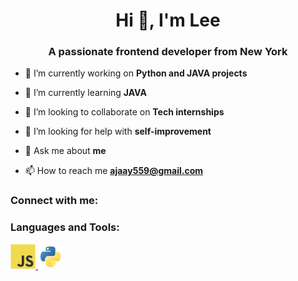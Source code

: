 <h1 align="center">Hi 👋, I'm Lee</h1>
<h3 align="center">A passionate frontend developer from New York</h3>

- 🔭 I’m currently working on **Python and JAVA projects**

- 🌱 I’m currently learning **JAVA**

- 👯 I’m looking to collaborate on **Tech internships**

- 🤝 I’m looking for help with **self-improvement**

- 💬 Ask me about **me**

- 📫 How to reach me **ajaay559@gmail.com**

<h3 align="left">Connect with me:</h3>
<p align="left">
</p>

<h3 align="left">Languages and Tools:</h3>
<p align="left"> <a href="https://developer.mozilla.org/en-US/docs/Web/JavaScript" target="_blank" rel="noreferrer"> <img src="https://raw.githubusercontent.com/devicons/devicon/master/icons/javascript/javascript-original.svg" alt="javascript" width="40" height="40"/> </a> <a href="https://www.python.org" target="_blank" rel="noreferrer"> <img src="https://raw.githubusercontent.com/devicons/devicon/master/icons/python/python-original.svg" alt="python" width="40" height="40"/> </a> </p>

